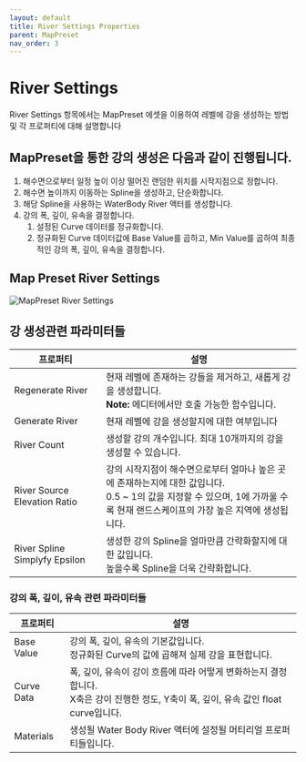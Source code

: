 ```yaml
---
layout: default
title: River Settings Properties
parent: MapPreset
nav_order: 3
---
```


# River Settings

River Settings 항목에서는 MapPreset 에셋을 이용하여 레벨에 강을 생성하는 방법 및 각 프로퍼티에 대해 설명합니다

## MapPreset을 통한 강의 생성은 다음과 같이 진행됩니다.
1. 해수면으로부터 일정 높이 이상 떨어진 랜덤한 위치를 시작지점으로 정합니다.
2. 해수면 높이까지 이동하는 Spline을 생성하고, 단순화합니다.
3. 해당 Spline을 사용하는 WaterBody River 액터를 생성합니다.
4. 강의 폭, 깊이, 유속을 결정합니다.
   1. 설정된 Curve 데이터를 정규화합니다.
   2. 정규화된 Curve 데이터값에 Base Value를 곱하고, Min Value를 곱하여 최종적인 강의 폭, 깊이, 유속을 결정합니다.

## Map Preset River Settings
![MapPreset River Settings](/assets/images/map_preset/river_settings/river_settings.png)

## 강 생성관련 파라미터들

| 프로퍼티                      | 설명                                                                                                                                                                             |
| ----------------------------- | -------------------------------------------------------------------------------------------------------------------------------------------------------------------------------- |
| Regenerate River              | 현재 레벨에 존재하는 강들을 제거하고, 새롭게 강을 생성합니다.<br>**Note:** 에디터에서만 호출 가능한 함수입니다.                                                                  |
| Generate River                | 현재 레벨에 강을 생성할지에 대한 여부입니다                                                                                                                                      |
| River Count                   | 생성할 강의 개수입니다. 최대 10개까지의 강을 생성할 수 있습니다.                                                                                                                 |
| River Source Elevation Ratio  | 강의 시작지점이 해수면으로부터 얼마나 높은 곳에 존재하는지에 대한 값입니다.<br>0.5 ~ 1의 값을 지정할 수 있으며, 1에 가까울 수록 현재 랜드스케이프의 가장 높은 지역에 생성됩니다. |
| River Spline Simplyfy Epsilon | 생성한 강의 Spline을 얼마만큼 간략화할지에 대한 값입니다.<br>높을수록 Spline을 더욱 간략화합니다.                                                                                |

### 강의 폭, 깊이, 유속 관련 파라미터들

| 프로퍼티   | 설명                                                                                                                                    |
| ---------- | --------------------------------------------------------------------------------------------------------------------------------------- |
| Base Value | 강의 폭, 깊이, 유속의 기본값입니다.<br>정규화된 Curve의 값에 곱해져 실제 강을 표현합니다.                                               |
| Curve Data | 폭, 깊이, 유속이 강이 흐름에 따라 어떻게 변화하는지 결정합니다.<br>X축은 강이 진행한 정도, Y축이 폭, 깊이, 유속 값인 float curve입니다. |
| Materials  | 생성될 Water Body River 액터에 설정될 머티리얼 프로퍼티들입니다.                                                                        |